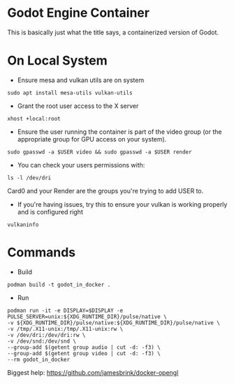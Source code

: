 # Godot Engine Container
This is basically just what the title says, a containerized version of Godot.

# On Local System
- Ensure mesa and vulkan utils are on system
```
sudo apt install mesa-utils vulkan-utils
```
- Grant the root user access to the X server
```
xhost +local:root
```
- Ensure the user running the container is part of the video group (or the appropriate group for GPU access on your system).
```
sudo gpasswd -a $USER video && sudo gpasswd -a $USER render
```
- You can check your users permissions with:
```
ls -l /dev/dri
```
Card0 and your Render are the groups you're trying to add USER to.

- If you're having issues, try this to ensure your vulkan is working properly and is configured right
```
vulkaninfo
```

# Commands
- Build
```
podman build -t godot_in_docker .
```
- Run
```
podman run -it -e DISPLAY=$DISPLAY -e PULSE_SERVER=unix:${XDG_RUNTIME_DIR}/pulse/native \
-v ${XDG_RUNTIME_DIR}/pulse/native:${XDG_RUNTIME_DIR}/pulse/native \
-v /tmp/.X11-unix:/tmp/.X11-unix:rw \
-v /dev/dri:/dev/dri:rw \
-v /dev/snd:/dev/snd \
--group-add $(getent group audio | cut -d: -f3) \
--group-add $(getent group video | cut -d: -f3) \
--rm godot_in_docker
```

Biggest help: https://github.com/jamesbrink/docker-opengl
